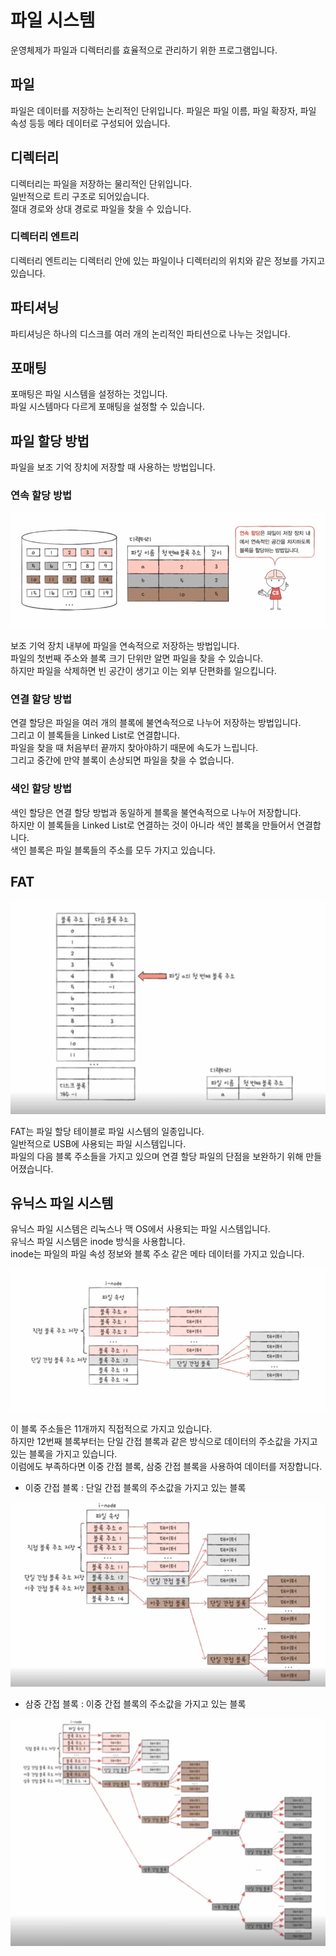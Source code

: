 # 파일 시스템
운영체제가 파일과 디렉터리를 효율적으로 관리하기 위한 프로그램입니다.  

## 파일
파일은 데이터를 저장하는 논리적인 단위입니다. 
파일은 파일 이름, 파일 확장자, 파일 속성 등등 메타 데이터로 구성되어 있습니다.  

## 디렉터리
디렉터리는 파일을 저장하는 물리적인 단위입니다.  
일반적으로 트리 구조로 되어있습니다.  
절대 경로와 상대 경로로 파일을 찾을 수 있습니다.  

### 디렉터리 엔트리
디렉터리 엔트리는 디렉터리 안에 있는 파일이나 디렉터리의 위치와 같은 정보를 가지고 있습니다.  

## 파티셔닝
파티셔닝은 하나의 디스크를 여러 개의 논리적인 파티션으로 나누는 것입니다.  

## 포매팅 
포매팅은 파일 시스템을 설정하는 것입니다.  
파일 시스템마다 다르게 포매팅을 설정할 수 있습니다.  

## 파일 할당 방법
파일을 보조 기억 장치에 저장할 때 사용하는 방법입니다.  

### 연속 할당 방법

![img.png](../image/정철희-image1.png)

보조 기억 장치 내부에 파일을 연속적으로 저장하는 방법입니다.  
파일의 첫번째 주소와 블록 크기 단위만 알면 파일을 찾을 수 있습니다.  
하지만 파일을 삭제하면 빈 공간이 생기고 이는 외부 단편화를 일으킵니다.

### 연결 할당 방법
연결 할당은 파일을 여러 개의 블록에 불연속적으로 나누어 저장하는 방법입니다.  
그리고 이 블록들을 Linked List로 연결합니다.  
파일을 찾을 때 처음부터 끝까지 찾아야하기 때문에 속도가 느립니다.  
그리고 중간에 만약 블록이 손상되면 파일을 찾을 수 없습니다.  

### 색인 할당 방법
색인 할당은 연결 할당 방법과 동일하게 블록을 불연속적으로 나누어 저장합니다.  
하지만 이 블록들을 Linked List로 연결하는 것이 아니라 색인 블록을 만들어서 연결합니다.  
색인 블록은 파일 블록들의 주소를 모두 가지고 있습니다.  

## FAT
![img_1.png](../image/정철희-image2.png)

FAT는 파일 할당 테이블로 파일 시스템의 일종입니다.  
일반적으로 USB에 사용되는 파일 시스템입니다.  
파일의 다음 블록 주소들을 가지고 있으며 연결 할당 파일의 단점을 보완하기 위해 만들어졌습니다.  

## 유닉스 파일 시스템
유닉스 파일 시스템은 리눅스나 맥 OS에서 사용되는 파일 시스템입니다.  
유닉스 파일 시스템은 inode 방식을 사용합니다.  
inode는 파일의 파일 속성 정보와 블록 주소 같은 메타 데이터를 가지고 있습니다.  

![img_2.png](../image/정철희-image3.png)

이 블록 주소들은 11개까지 직접적으로 가지고 있습니다.  
하지만 12번째 블록부터는 단일 간접 블록과 같은 방식으로 데이터의 주소값을 가지고 있는 블록을 가지고 있습니다.  
이럼에도 부족하다면 이중 간접 블록, 삼중 간접 블록을 사용하여 데이터를 저장합니다.  

- 이중 간접 블록 : 단일 간접 블록의 주소값을 가지고 있는 블록

![img_3.png](../image/정철희-image4.png)

- 삼중 간접 블록 : 이중 간접 블록의 주소값을 가지고 있는 블록

![img_4.png](../image/정철희-image5.png)